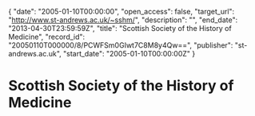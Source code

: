 {
  "date": "2005-01-10T00:00:00", 
  "open_access": false, 
  "target_url": "http://www.st-andrews.ac.uk/~sshm/", 
  "description": "", 
  "end_date": "2013-04-30T23:59:59Z", 
  "title": "Scottish Society of the History of Medicine", 
  "record_id": "20050110T000000/8/PCWFSm0GIwt7C8M8y4Qw==", 
  "publisher": "st-andrews.ac.uk", 
  "start_date": "2005-01-10T00:00:00Z"
}

# Scottish Society of the History of Medicine

